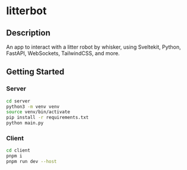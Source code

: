 # litterbot

## Description

An app to interact with a litter robot by whisker, using Sveltekit, Python, FastAPI, WebSockets, TailwindCSS, and more.

## Getting Started

### Server

```bash
cd server
python3 -m venv venv
source venv/bin/activate
pip install -r requirements.txt
python main.py
```

### Client

```bash
cd client
pnpm i
pnpm run dev --host
```
